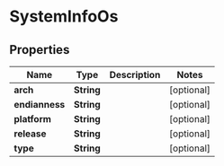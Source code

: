# SystemInfoOs

## Properties
Name | Type | Description | Notes
------------ | ------------- | ------------- | -------------
**arch** | **String** |  |  [optional]
**endianness** | **String** |  |  [optional]
**platform** | **String** |  |  [optional]
**release** | **String** |  |  [optional]
**type** | **String** |  |  [optional]
